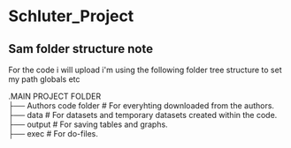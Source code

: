 # Schluter_Project

## Sam folder structure note
For the code i will upload i'm using the following folder tree structure to set my path globals etc<br>

.MAIN PROJECT FOLDER <br>
├── Authors code folder                  # For everyhting downloaded from the authors. <br>
├── data                # For datasets and temporary datasets created within the code. <br>
├── output                    # For saving tables and graphs. <br>
├── exec          # For do-files. <br>
 
